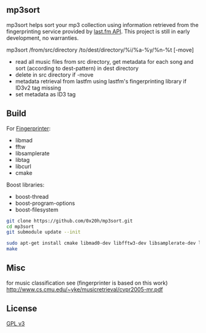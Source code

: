 mp3sort
-------
mp3sort helps sort your mp3 collection using information retrieved from the fingerprinting service provided by [last.fm API](http://www.lastfm.de/api/show/track.getFingerprintMetadata).
This project is still in early development, no warranties.

mp3sort /from/src/directory /to/dest/directory/%i/%a-%y/%n-%t [-move]

- read all music files from src directory, get metadata for each song and sort (according to dest-pattern) in dest directory
- delete in src directory if -move
- metadata retrieval from lastfm using lastfm's fingerprinting library if ID3v2 tag missing
- set metadata as ID3 tag


Build 
-----

For [Fingerprinter](https://github.com/lastfm/Fingerprinter):
- libmad
- fftw
- libsamplerate
- libtag
- libcurl
- cmake

Boost libraries:
- boost-thread
- boost-program-options
- boost-filesystem


``` sh
git clone https://github.com/0x20h/mp3sort.git
cd mp3sort
git submodule update --init

sudo apt-get install cmake libmad0-dev libfftw3-dev libsamplerate-dev libtag1-dev libboost-dev libboost-thread-dev libboost-filesystem-dev libcurl4-dev libboost-program-options-dev
make
```

Misc
----

for music classification see (fingerprinter is based on this work)
http://www.cs.cmu.edu/~yke/musicretrieval/cvpr2005-mr.pdf

License
-------

[GPL v3](http://www.gnu.org/licenses/gpl.txt)
